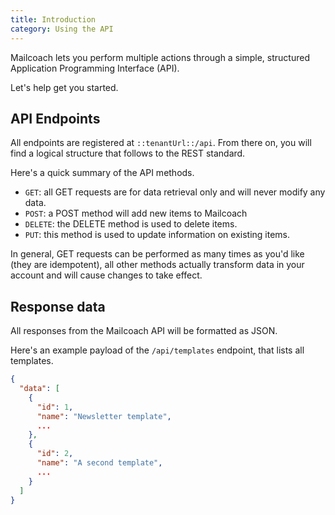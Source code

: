 ```yaml
---
title: Introduction
category: Using the API
---
```


Mailcoach lets you perform multiple actions through a simple, structured Application Programming Interface (API).

Let's help get you started.

## API Endpoints

All endpoints are registered at `::tenantUrl::/api`. From there on, you will find a logical structure that follows to the REST standard.

Here's a quick summary of the API methods.

- `GET`: all GET requests are for data retrieval only and will never modify any data.
- `POST`: a POST method will add new items to Mailcoach
- `DELETE`: the DELETE method is used to delete items.
- `PUT`: this method is used to update information on existing items.

In general, GET requests can be performed as many times as you'd like (they are idempotent), all other methods actually transform data in your account and will cause changes to take effect.

## Response data

All responses from the Mailcoach API will be formatted as JSON.

Here's an example payload of the `/api/templates` endpoint, that lists all templates.

```json
{
  "data": [
    {
      "id": 1,
      "name": "Newsletter template",
      ...
    },
    {
      "id": 2,
      "name": "A second template",
      ...
    }
  ]
}
```
